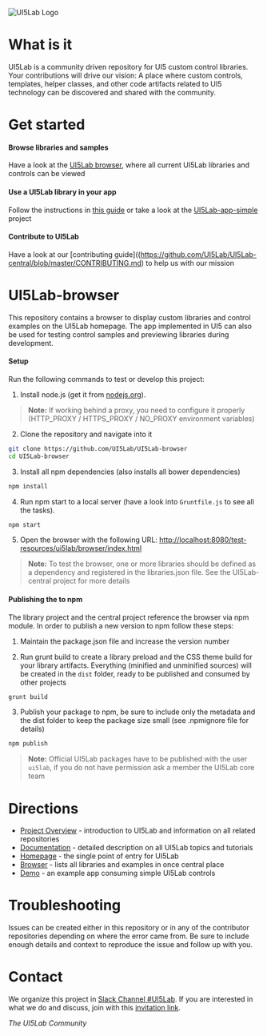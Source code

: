 ![UI5Lab Logo](https://github.com/UI5Lab/UI5Lab-central/raw/master/docs/UI5LabLogoPhoenix.png)

# What is it

UI5Lab is a community driven repository for UI5 custom control libraries. Your contributions will drive our vision: A place where custom controls, templates, helper classes, and other code artifacts related to UI5 technology can be discovered and shared with the community. 

# Get started

#### Browse libraries and samples
Have a look at the [UI5Lab browser](https://ui5lab.io/browser), where all current UI5Lab libraries and controls can be viewed

#### Use a UI5Lab library in your app
Follow the instructions in [this guide](https://github.com/UI5Lab/UI5Lab-central/blob/master/docs/ConsumeLibrary.md) or take a look at the [UI5Lab-app-simple](https://github.com/UI5Lab/UI5Lab-app-simple) project 

#### Contribute to UI5Lab
Have a look at our [contributing guide]((https://github.com/UI5Lab/UI5Lab-central/blob/master/CONTRIBUTING.md) to help us with our mission

# UI5Lab-browser

This repository contains a browser to display custom libraries and control examples on the UI5Lab homepage. The app implemented in UI5 can also be used for testing control samples and previewing libraries during development.

#### Setup

Run the following commands to test or develop this project:

1. Install node.js (get it from [nodejs.org](http://nodejs.org/)).

> **Note:** If working behind a proxy, you need to configure it properly (HTTP_PROXY / HTTPS_PROXY / NO_PROXY environment variables)

2. Clone the repository and navigate into it

```sh
git clone https://github.com/UI5Lab/UI5Lab-browser
cd UI5Lab-browser
```

3. Install all npm dependencies (also installs all bower dependencies)

```sh
npm install
```

4. Run npm start to a local server (have a look into `Gruntfile.js` to see all the tasks).

```sh
npm start
```

5. Open the browser with the following URL: [http://localhost:8080/test-resources/ui5lab/browser/index.html](http://localhost:8080/test-resources/ui5lab/browser/index.html)

> **Note:** To test the browser, one or more libraries should be defined as a dependency and registered in the libraries.json file. See the UI5Lab-central project for more details

#### Publishing the to npm

The library project and the central project reference the browser via npm module. In order to publish a new version to npm follow these steps:

1. Maintain the package.json file and increase the version number


2. Run grunt build to create a library preload and the CSS theme build for your library artifacts. Everything (minified and unminified sources) will be created in the ```dist``` folder, ready to be published and consumed by other projects

```sh
grunt build
```

3. Publish your package to npm, be sure to include only the metadata and the dist folder to keep the package size small (see .npmignore file for details) 

```sh
npm publish
```

> **Note:**  Official UI5Lab packages have to be published with the user ```ui5lab```, if you do not have permission ask a member the UI5Lab core team 

# Directions 

* [Project Overview](https://github.com/UI5Lab/UI5Lab-central/blob/master/docs/Overview.md) - introduction to UI5Lab and information on all related repositories
* [Documentation](https://github.com/UI5Lab/UI5Lab-central/tree/master/docs) - detailed description on all UI5Lab topics and tutorials   
* [Homepage](https://ui5lab.io) - the single point of entry for UI5Lab
* [Browser](https://ui5lab.io/browser) - lists all libraries and examples in once central place
* [Demo](https://ui5lab.github.io/UI5Lab-app-simple/index.html) - an example app consuming simple UI5Lab controls

# Troubleshooting
Issues can be created either in this repository or in any of the contributor repositories depending on where the error came from.
Be sure to include enough details and context to reproduce the issue and follow up with you. 

# Contact
We organize this project in [Slack Channel #UI5Lab](https://openui5.slack.com/messages/UI5lab).
If you are interested in what we do and discuss, join with this [invitation link](http://slackui5invite.herokuapp.com/).

*The UI5Lab Community*

